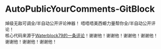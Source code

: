 # AutoPublicYourComments-GitBlock
焯级无敌可调全/半自动公开评论神器！ 唔唔唔美西螈力量帮你全/半自动公开评论！  
核心代码来源于[Waterblock79的一条评论](https://aerfaying.com/Users/1068072#commentId=4542016)！谢谢他！谢谢他！谢谢他！谢谢他！谢谢他！谢谢他！谢谢他！
